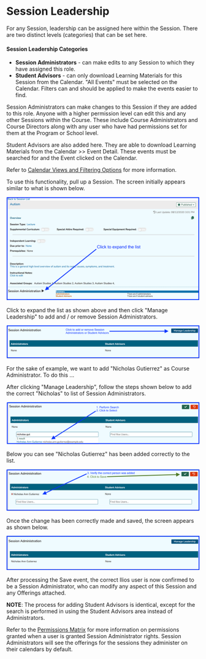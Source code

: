 # Session Leadership

For any Session, leadership can be assigned here within the Session. There are two distinct levels (categories) that can be set here.

#### Session Leadership Categories

* **Session Administrators** - can make edits to any Session to which they have assigned this role.
* **Student Advisors** - can only download Learning Materials for this Session from the Calendar. "All Events" must be selected on the Calendar. Filters can and should be applied to make the events easier to find.

Session Administrators can make changes to this Session if they are added to this role. Anyone with a higher permission level can edit this and any other Sessions within the Course. These include Course Administrators and Course Directors along with any user who have had permissions set for them at the Program or School level.

Student Advisors are also added here. They are able to download Learning Materials from the Calendar >> Event Detail. These events must be searched for and the Event clicked on the Calendar.

Refer to [Calendar Views and Filtering Options](https://iliosproject.gitbook.io/ilios-user-guide/dashboard/calendar-search-and-filter-options) for more information.

To use this functionality, pull up a Session. The screen initially appears similar to what is shown below.

![Pull up Session](../../images/session_leadership/sess_ldrship1.png)

Click to expand the list as shown above and then click "Manage Leadership" to add and / or remove Session Administrators.

![Manage Leadership](../../images/session_leadership/sess_ldrship2.png)

For the sake of example, we want to add "Nicholas Gutierrez" as Course Administrator. To do this ...

After clicking "Manage Leadership", follow the steps shown below to add the correct "Nicholas" to list of Session Administrators.

![Add "Nicolas"](../../images/session_leadership/sess_ldrship3.png)

Below you can see "Nicholas Gutierrez" has been added correctly to the list.

!["Nicholas" - added to list](../../images/session_leadership/sess_ldrship4.png)

Once the change has been correctly made and saved, the screen appears as shown below.

![Screen - updated](../../images/session_leadership/sess_ldrship5.png)

After processing the Save event, the correct Ilios user is now confirmed to be a Session Administrator, who can modify any aspect of this Session and any Offerings attached.

**NOTE**: The process for adding Student Advisors is identical, except for the search is performed in using the Student Advisors area instead of Administrators.

Refer to the [Permissions Matrix](https://www.dropbox.com/s/431sdj2bfoi3v1f/Ilios%20New%20Default%20Permissions%20Matrix.pdf?dl=0) for more information on permissions granted when a user is granted Session Administrator rights. Session Administrators will see the offerings for the sessions they administer on their calendars by default.
